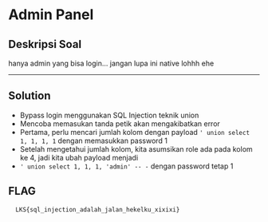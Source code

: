 # Admin Panel
## Deskripsi Soal
hanya admin yang bisa login... jangan lupa ini native lohhh ehe

---

## Solution
- Bypass login menggunakan SQL Injection teknik union
- Mencoba memasukan tanda petik akan mengakibatkan error
- Pertama, perlu mencari jumlah kolom dengan payload `' union select 1, 1, 1, 1` dengan memasukkan password 1
- Setelah mengetahui jumlah kolom, kita asumsikan role ada pada kolom ke 4, jadi kita ubah payload menjadi
- `' union select 1, 1, 1, 'admin' -- -` dengan password tetap 1

## FLAG
```bash
  LKS{sql_injection_adalah_jalan_hekelku_xixixi}
```